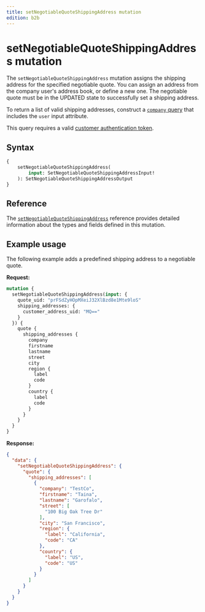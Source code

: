 ```yaml
---
title: setNegotiableQuoteShippingAddress mutation
edition: b2b
---
```


# setNegotiableQuoteShippingAddress mutation

The `setNegotiableQuoteShippingAddress` mutation assigns the shipping address for the specified negotiable quote. You can assign an address from the company user's address book, or define a new one. The negotiable quote must be in the UPDATED state to successfully set a shipping address.

To return a list of valid shipping addresses, construct a [`company` query](../../company/queries/company.md) that includes the `user` input attribute.

This query requires a valid [customer authentication token](../../../customer/mutations/generate-token.md).

## Syntax

```graphql
{
    setNegotiableQuoteShippingAddress(
        input: SetNegotiableQuoteShippingAddressInput!
    ): SetNegotiableQuoteShippingAddressOutput
}
```

## Reference

The [`setNegotiableQuoteShippingAddress`](https://developer.adobe.com/commerce/webapi/graphql-api/index.html#mutation-setNegotiableQuoteShippingAddress) reference provides detailed information about the types and fields defined in this mutation.

## Example usage

The following example adds a predefined shipping address to a negotiable quote.

**Request:**

```graphql
mutation {
  setNegotiableQuoteShippingAddress(input: {
    quote_uid: "prFSdZyHOpMXeiJ32XlBzd8e1Mte9loS"
    shipping_addresses: {
      customer_address_uid: "MQ=="
    }
  }) {
    quote {
      shipping_addresses {
        company
        firstname
        lastname
        street
        city
        region {
          label
          code
        }
        country {
          label
          code
        }
      }
    }
  }
}

```

**Response:**

```json
{
  "data": {
    "setNegotiableQuoteShippingAddress": {
      "quote": {
        "shipping_addresses": [
          {
            "company": "TestCo",
            "firstname": "Taina",
            "lastname": "Garofalo",
            "street": [
              "100 Big Oak Tree Dr"
            ],
            "city": "San Francisco",
            "region": {
              "label": "California",
              "code": "CA"
            },
            "country": {
              "label": "US",
              "code": "US"
            }
          }
        ]
      }
    }
  }
}
```
